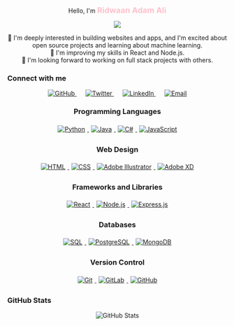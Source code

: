 <p align="center">Hello, I'm <span style="color:pink; font-size: large; font-weight: bold;">Ridwaan Adam Ali</span></p>

<p align="center">
  <img src="https://readme-typing-svg.herokuapp.com?font=Roboto&color=%23F77CFF&size=25&center=true&vCenter=true&width=450&lines=Web%20Developer;%20Open%20Source%20Contributor;%20Interested%20in%20Machine%20Learning" />
</p>

<div align="center">
  👀 I'm deeply interested in building websites and apps, and I'm excited about open source projects and learning about machine learning.
  <br>
  🌱 I'm improving my skills in React and Node.js.
  <br>
  💞️ I'm looking forward to working on full stack projects with others.
</div>

### Connect with me

<div align="center">
  <a href="https://github.com/Ridwa19" style="margin: 0 10px;">
    <img src="https://img.shields.io/badge/GitHub-181717?style=for-the-badge&logo=github&logoColor=white" alt="GitHub">
  </a>
  <a href="https://twitter.com/yourhandle" style="margin: 0 10px;">
    <img src="https://img.shields.io/badge/Twitter-1DA1F2?style=for-the-badge&logo=twitter&logoColor=white" alt="Twitter">
  </a>
  <a href="https://linkedin.com/in/yourprofile" style="margin: 0 10px;">
    <img src="https://img.shields.io/badge/LinkedIn-0A66C2?style=for-the-badge&logo=linkedin&logoColor=white" alt="LinkedIn">
  </a>
  <a href="mailto:ridwaana88@gmail.com" style="margin: 0 10px;">
    <img src="https://img.shields.io/badge/Email-EA4335?style=for-the-badge&logo=gmail&logoColor=white" alt="Email">
  </a>
</div>

<div align="center">
  <h3>Programming Languages</h3>
  <a href="#">
    <img src="https://img.shields.io/badge/Python-3776AB?style=for-the-badge&logo=python&logoColor=white" alt="Python" style="margin: 5px;">
  </a>
  <a href="#">
    <img src="https://img.shields.io/badge/Java-007396?style=for-the-badge&logo=java&logoColor=white" alt="Java" style="margin: 5px;">
  </a>
  <a href="#">
    <img src="https://img.shields.io/badge/C%23-239120?style=for-the-badge&logo=c-sharp&logoColor=white" alt="C#" style="margin: 5px;">
  </a>
  <a href="#">
    <img src="https://img.shields.io/badge/JavaScript-efd81d?style=for-the-badge&logo=javascript&logoColor=white" alt="JavaScript" style="margin: 5px;">
  </a>
</div>

<div align="center">
  <h3>Web Design</h3>
  <a href="#">
    <img src="https://img.shields.io/badge/HTML-E34F26?style=for-the-badge&logo=html5&logoColor=white" alt="HTML" style="margin: 5px;">
  </a>
  <a href="#">
    <img src="https://img.shields.io/badge/CSS-1572B6?style=for-the-badge&logo=css3&logoColor=white" alt="CSS" style="margin: 5px;">
  </a>
  <a href="#">
    <img src="https://img.shields.io/badge/Adobe%20Illustrator-FF9A00?style=for-the-badge&logo=adobe-illustrator&logoColor=white" alt="Adobe Illustrator" style="margin: 5px;">
  </a>
  <a href="#">
    <img src="https://img.shields.io/badge/Adobe%20XD-FF61F6?style=for-the-badge&logo=adobe-xd&logoColor=white" alt="Adobe XD" style="margin: 5px;">
  </a>
</div>

<div align="center">
  <h3>Frameworks and Libraries</h3>
  <a href="#">
    <img src="https://img.shields.io/badge/React-61DAFB?style=for-the-badge&logo=react&logoColor=white" alt="React" style="margin: 5px;">
  </a>
  <a href="#">
    <img src="https://img.shields.io/badge/Node.js-339933?style=for-the-badge&logo=nodedotjs&logoColor=white" alt="Node.js" style="margin: 5px;">
  </a>
  <a href="#">
    <img src="https://img.shields.io/badge/Express.js-000000?style=for-the-badge&logo=express&logoColor=white" alt="Express.js" style="margin: 5px;">
  </a>
</div>

<div align="center">
  <h3>Databases</h3>
  <a href="#">
    <img src="https://img.shields.io/badge/SQL-4479A1?style=for-the-badge&logo=sql&logoColor=white" alt="SQL" style="margin: 5px;">
  </a>
  <a href="#">
    <img src="https://img.shields.io/badge/PostgreSQL-336791?style=for-the-badge&logo=postgresql&logoColor=white" alt="PostgreSQL" style="margin: 5px;">
  </a>
  <a href="#">
    <img src="https://img.shields.io/badge/MongoDB-47A248?style=for-the-badge&logo=mongodb&logoColor=white" alt="MongoDB" style="margin: 5px;">
  </a>
</div>

<div align="center">
  <h3>Version Control</h3>
  <a href="#">
    <img src="https://img.shields.io/badge/Git-F05032?style=for-the-badge&logo=git&logoColor=white" alt="Git" style="margin: 5px;">
  </a>
  <a href="#">
    <img src="https://img.shields.io/badge/GitLab-FC6D26?style=for-the-badge&logo=gitlab&logoColor=white" alt="GitLab" style="margin: 5px;">
  </a>
  <a href="#">
    <img src="https://img.shields.io/badge/GitHub-181717?style=for-the-badge&logo=github&logoColor=white" alt="GitHub" style="margin: 5px;">
  </a>
</div>

### GitHub Stats

<div align="center">
  <img src="https://github-readme-stats.vercel.app/api?username=Ridwa19&show_icons=true&theme=radical" alt="GitHub Stats">
</div>
